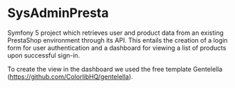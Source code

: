 # SysAdminPresta
Symfony 5 project which retrieves user and product data from an existing PrestaShop environment through its API. This entails the creation of a login form for user authentication and a dashboard for viewing a list of products upon successful sign-in.

To create the view in the dashboard we used the free template Gentelella (https://github.com/ColorlibHQ/gentelella).
